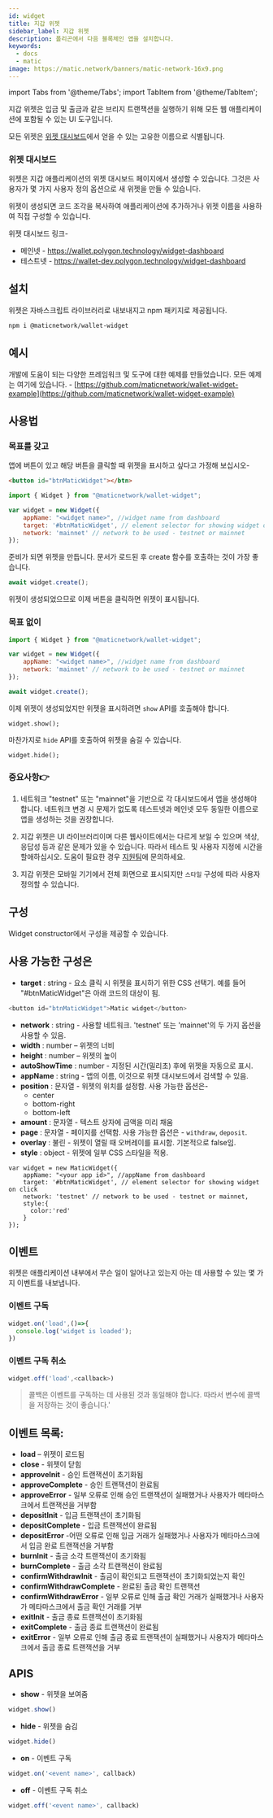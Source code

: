 ```yaml
---
id: widget
title: 지갑 위젯
sidebar_label: 지갑 위젯
description: 폴리곤에서 다음 블록체인 앱을 설치합니다.
keywords:
  - docs
  - matic
image: https://matic.network/banners/matic-network-16x9.png
---
```


import Tabs from '@theme/Tabs';
import TabItem from '@theme/TabItem';

지갑 위젯은 입금 및 출금과 같은 브리지 트랜잭션을 실행하기 위해 모든 웹 애플리케이션에 포함될 수 있는 UI 도구입니다.

모든 위젯은 [위젯 대시보드](https://wallet.polygon.technology/widget-dashboard)에서 얻을 수 있는 고유한 이름으로 식별됩니다.

### 위젯 대시보드

위젯은 지갑 애플리케이션의 위젯 대시보드 페이지에서 생성할 수 있습니다. 그것은 사용자가 몇 가지 사용자 정의 옵션으로 새 위젯을 만들 수 있습니다.

위젯이 생성되면 코드 조각을 복사하여 애플리케이션에 추가하거나 위젯 이름을 사용하여 직접 구성할 수 있습니다.

위젯 대시보드 링크-

* 메인넷 - https://wallet.polygon.technology/widget-dashboard
* 테스트넷 - https://wallet-dev.polygon.technology/widget-dashboard

## 설치

위젯은 자바스크립트 라이브러리로 내보내지고 npm 패키지로 제공됩니다.

```bash 
npm i @maticnetwork/wallet-widget
```

## 예시

개발에 도움이 되는 다양한 프레임워크 및 도구에 대한 예제를 만들었습니다. 모든 예제는 여기에 있습니다. - [https://github.com/maticnetwork/wallet-widget-example](https://github.com/maticnetwork/wallet-widget-example)

## 사용법
### 목표를 갖고

앱에 버튼이 있고 해당 버튼을 클릭할 때 위젯을 표시하고 싶다고 가정해 보십시오-

```html
<button id="btnMaticWidget"></btn>
```

```javascript
import { Widget } from "@maticnetwork/wallet-widget";

var widget = new Widget({
    appName: "<widget name>", //widget name from dashboard
    target: '#btnMaticWidget', // element selector for showing widget on click
    network: 'mainnet' // network to be used - testnet or mainnet
});
```

준비가 되면 위젯을 만듭니다. 문서가 로드된 후 create 함수를 호출하는 것이 가장 좋습니다.

```javascript 
await widget.create();
```
위젯이 생성되었으므로 이제 버튼을 클릭하면 위젯이 표시됩니다.

### 목표 없이

```javascript
import { Widget } from "@maticnetwork/wallet-widget";

var widget = new Widget({
    appName: "<widget name>", //widget name from dashboard
    network: 'mainnet' // network to be used - testnet or mainnet
});

await widget.create();
```

이제 위젯이 생성되었지만 위젯을 표시하려면 `show` API를 호출해야 합니다.

```
widget.show();
```

마찬가지로 `hide` API를 호출하여 위젯을 숨길 수 있습니다.

```
widget.hide();
```

### 중요사항👉

1. 네트워크 "testnet" 또는 "mainnet"을 기반으로 각 대시보드에서 앱을 생성해야 합니다. 네트워크 변경 시 문제가 없도록 테스트넷과 메인넷 모두 동일한 이름으로 앱을 생성하는 것을 권장합니다.

2. 지갑 위젯은 UI 라이브러리이며 다른 웹사이트에서는 다르게 보일 수 있으며 색상, 응답성 등과 같은 문제가 있을 수 있습니다. 따라서 테스트 및 사용자 지정에 시간을 할애하십시오. 도움이 필요한 경우 [지원팀](https://support.polygon.technology/)에 문의하세요.

3. 지갑 위젯은 모바일 기기에서 전체 화면으로 표시되지만 `스타일` 구성에 따라 사용자 정의할 수 있습니다.

## 구성

Widget constructor에서 구성을 제공할 수 있습니다.

## 사용 가능한 구성은

- **target** : string - 요소 클릭 시 위젯을 표시하기 위한 CSS 선택기. 예를 들어 "#btnMaticWidget"은 아래 코드의 대상이 됨.

```javascript
<button id="btnMaticWidget">Matic widget</button>
```

- **network** : string - 사용할 네트워크. 'testnet' 또는 'mainnet'의 두 가지 옵션을 사용할 수 있음.
- **width** : number – 위젯의 너비
- **height** : number – 위젯의 높이
- **autoShowTime** : number - 지정된 시간(밀리초) 후에 위젯을 자동으로 표시.
- **appName** : string - 앱의 이름, 이것으로 위젯 대시보드에서 검색할 수 있음.
- **position** : 문자열 - 위젯의 위치를 설정함. 사용 가능한 옵션은-
    - center
    - bottom-right
    - bottom-left
- **amount** : 문자열 - 텍스트 상자에 금액을 미리 채움
- **page** : 문자열 - 페이지를 선택함. 사용 가능한 옵션은 - `withdraw`, `deposit`.
- **overlay** : 불린 - 위젯이 열릴 때 오버레이를 표시함. 기본적으로 false임.
- **style** : object - 위젯에 일부 CSS 스타일을 적용.

```
var widget = new MaticWidget({
    appName: "<your app id>", //appName from dashboard
    target: '#btnMaticWidget', // element selector for showing widget on click
    network: 'testnet' // network to be used - testnet or mainnet,
    style:{
      color:'red'
    }
});
```

## 이벤트

위젯은 애플리케이션 내부에서 무슨 일이 일어나고 있는지 아는 데 사용할 수 있는 몇 가지 이벤트를 내보냅니다.

### 이벤트 구독

```javascript
widget.on('load',()=>{
  console.log('widget is loaded');
})
```

### 이벤트 구독 취소

```javascript 
widget.off('load',<callback>)
```

> 콜백은 이벤트를 구독하는 데 사용된 것과 동일해야 합니다. 따라서 변수에 콜백을 저장하는 것이 좋습니다.'

## 이벤트 목록:

- **load** – 위젯이 로드됨
- **close** - 위젯이 닫힘
- **approveInit** - 승인 트랜잭션이 초기화됨
- **approveComplete** - 승인 트랜잭션이 완료됨
- **approveError** - 일부 오류로 인해 승인 트랜잭션이 실패했거나 사용자가 메타마스크에서 트랜잭션을 거부함
- **depositInit** - 입금 트랜잭션이 초기화됨
- **depositComplete** - 입금 트랜잭션이 완료됨
- **depositError** -어떤 오류로 인해 입금 거래가 실패했거나 사용자가 메타마스크에서 입금 완료 트랜잭션을 거부함
- **burnInit** - 출금 소각 트랜잭션이 초기화됨
- **burnComplete** - 출금 소각 트랜잭션이 완료됨
- **confirmWithdrawInit** - 출금이 확인되고 트랜잭션이 초기화되었는지 확인
- **confirmWithdrawComplete** - 완료된 출금 확인 트랜잭션
- **confirmWithdrawError** - 일부 오류로 인해 출금 확인 거래가 실패했거나 사용자가 메타마스크에서 출금 확인 거래를 거부
- **exitInit** - 출금 종료 트랜잭션이 초기화됨
- **exitComplete** - 출금 종료 트랜잭션이 완료됨
- **exitError** - 일부 오류로 인해 출금 종료 트랜잭션이 실패했거나 사용자가 메타마스크에서 출금 종료 트랜잭션을 거부

## APIS

- **show** - 위젯을 보여줌

```javascript
widget.show()
```

- **hide** - 위젯을 숨김

```javascript
widget.hide()
```

- **on** - 이벤트 구독

```javascript
widget.on('<event name>', callback)
```

- **off** - 이벤트 구독 취소

```javascript
widget.off('<event name>', callback)
```

